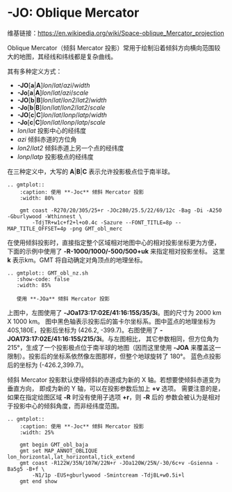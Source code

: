 # -JO: Oblique Mercator

维基链接：<https://en.wikipedia.org/wiki/Space-oblique_Mercator_projection>

Oblique Mercator（倾斜 Mercator 投影）常用于绘制沿着倾斜方向横向范围较大的地图，其经线和纬线都是复杂曲线。

其有多种定义方式：

- **-JO**\[**a**|**A**\]*lon*/*lat*/*azi*/*width*
- **-Jo**\[**a**|**A**\]*lon*/*lat*/*azi*/*scale*
- **-JO**\[**b**|**B**\]*lon*/*lat*/*lon2*/*lat2*/*width*
- **-Jo**\[**b**|**B**\]*lon*/*lat*/*lon2*/*lat2*/*scale*
- **-JO**\[**c**|**C**\]*lon*/*lat*/*lonp*/*latp*/*width*
- **-Jo**\[**c**|**C**\]*lon*/*lat*/*lonp*/*latp*/*scale*
- *lon*/*lat* 投影中心的经纬度
- *azi* 倾斜赤道的方位角
- *lon2*/*lat2* 倾斜赤道上另一个点的经纬度
- *lonp*/*latp* 投影极点的经纬度

在三种定义中，大写的 **A**|**B**|**C** 表示允许投影极点位于南半球。

```{eval-rst}
.. gmtplot::
    :caption: 使用 **-Joc** 倾斜 Mercator 投影
    :width: 80%

    gmt coast -R270/20/305/25+r -JOc280/25.5/22/69/12c -Bag -Di -A250 -Gburlywood -Wthinnest \
        -TdjTR+w1c+f2+l+o0.4c -Sazure --FONT_TITLE=8p --MAP_TITLE_OFFSET=4p -png GMT_obl_merc
```

在使用倾斜投影时，直接指定整个区域相对地图中心的相对投影坐标更为方便，
下面的示例中使用了 **-R-1000/1000/-500/500+uk** 来指定相对投影坐标。
这里 **k** 表示km。GMT 将自动确定对角顶点的地理坐标。

```{eval-rst}
.. gmtplot:: GMT_obl_nz.sh
   :show-code: false
   :width: 85%

   使用 **-JOa** 倾斜 Mercator 投影
```

上图中，左图使用了 **-JOa173:17:02E/41:16:15S/35/3i**。图的尺寸为 2000 km X 1000 km。
图中黑色轴表示投影后的笛卡尔坐标系。图中蓝点的地理坐标为 40S,180E，投影后坐标为
(426.2, -399.7)。右图使用了 **-JOA173:17:02E/41:16:15S/215/3i**。与左图相比，
其它参数相同，但方位角为 215°，生成了一个投影极点位于南半球的地图（因而这里使用
**-JOA** 来覆盖这一限制）。投影后的坐标系依然像左图那样，但整个地球旋转了 180°。
蓝色点投影后的坐标为 (-426.2,399.7)。

倾斜 Mercator 投影默认使得倾斜的赤道成为新的 X 轴。若想要使倾斜赤道变为垂直方向，
即成为新的 Y 轴，可以在投影参数后加上 **+v** 选项。
需要注意的是，如果在指定绘图区域 **-R** 时没有使用子选项 **+r**，则 **-R** 后的
参数会被认为是相对于投影中心的倾斜角度，而非经纬度范围。

```{eval-rst}
.. gmtplot::
    :caption: 使用 **-Joc** 倾斜 Mercator 投影
    :width: 25%

    gmt begin GMT_obl_baja
    gmt set MAP_ANNOT_OBLIQUE lon_horizontal,lat_horizontal,tick_extend
    gmt coast -R122W/35N/107W/22N+r -JOa120W/25N/-30/6c+v -Gsienna -Ba5g5 -B+f \
        -N1/1p -EUS+gburlywood -Smintcream -TdjBL+w0.5i+l
    gmt end show
```
